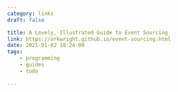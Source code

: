 ```yaml
---
category: links
draft: false

title: A Lovely, Illustrated Guide to Event Sourcing
link: https://arkwright.github.io/event-sourcing.html
date: 2021-01-02 18:24:09
tags:
    - programming
    - guides
    - todo
    
---
```


